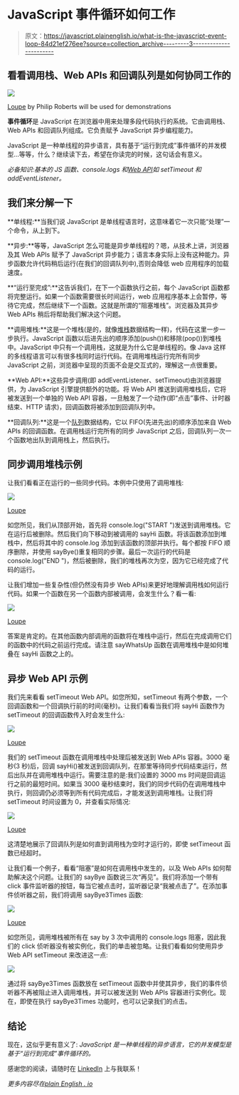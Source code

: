 # JavaScript 事件循环如何工作

> 原文：<https://javascript.plainenglish.io/what-is-the-javascript-event-loop-84d21ef276ee?source=collection_archive---------3----------------------->

## 看看调用栈、Web APIs 和回调队列是如何协同工作的

![](img/5e27c77d1cebe960a63263c0b1069196.png)

[Loupe](http://latentflip.com/loupe/?code=JC5vbignYnV0dG9uJywgJ2NsaWNrJywgZnVuY3Rpb24gb25DbGljaygpIHsKICAgIHNldFRpbWVvdXQoZnVuY3Rpb24gdGltZXIoKSB7CiAgICAgICAgY29uc29sZS5sb2coJ1lvdSBjbGlja2VkIHRoZSBidXR0b24hJyk7ICAgIAogICAgfSwgMjAwMCk7Cn0pOwoKY29uc29sZS5sb2coIkhpISIpOwoKc2V0VGltZW91dChmdW5jdGlvbiB0aW1lb3V0KCkgewogICAgY29uc29sZS5sb2coIkNsaWNrIHRoZSBidXR0b24hIik7Cn0sIDUwMDApOwoKY29uc29sZS5sb2coIldlbGNvbWUgdG8gbG91cGUuIik7!!!PGJ1dHRvbj5DbGljayBtZSE8L2J1dHRvbj4%3D) by Philip Roberts will be used for demonstrations

**事件循环**是 JavaScript 在浏览器中用来处理多段代码执行的系统。它由调用栈、Web APIs 和回调队列组成。它负责赋予 JavaScript 异步编程能力。

JavaScript 是一种单线程的异步语言，具有基于“运行到完成”事件循环的并发模型…等等，什么？继续读下去，希望在你读完的时候，这句话会有意义。

*必备知识:基本的 JS 函数、console.logs 和*[*Web API*](https://developer.mozilla.org/en-US/docs/Web/API)*如 setTimeout 和 addEventListener。*

## 我们来分解一下

**单线程:**当我们说 JavaScript 是单线程语言时，这意味着它一次只能“处理”一个命令，从上到下。

**异步:**等等，JavaScript 怎么可能是异步单线程的？嗯，从技术上讲，浏览器及其 Web APIs 赋予了 JavaScript 异步能力；语言本身实际上没有这种能力。异步函数允许代码稍后运行(在我们的回调队列中),否则会降低 web 应用程序的加载速度。

**“运行至完成”:**这告诉我们，在下一个函数执行之前，每个 JavaScript 函数都将完整运行。如果一个函数需要很长时间运行，web 应用程序基本上会暂停，等待它完成，然后继续下一个函数。这就是所谓的“阻塞堆栈”。浏览器及其异步 Web APIs 稍后将帮助我们解决这个问题。

**调用堆栈:**这是一个堆栈(是的，就像[堆栈](https://www.studytonight.com/data-structures/stack-data-structure)数据结构一样)，代码在这里一步一步执行。JavaScript 函数以后进先出的顺序添加(push())和移除(pop())到堆栈中。JavaScript 中只有一个调用栈，这就是为什么它是单线程的。像 Java 这样的多线程语言可以有很多栈同时运行代码。在调用堆栈运行完所有同步 JavaScript 之前，浏览器中呈现的页面不会是交互式的，理解这一点很重要。

**Web API:**这些异步调用(即 addEventListener、setTimeout)由浏览器提供，为 JavaScript 引擎提供额外的功能。将 Web API 推送到调用堆栈后，它将被发送到一个单独的 Web API 容器，一旦触发了一个动作(即“点击”事件、计时器结束、HTTP 请求)，回调函数将被添加到回调队列中。

**回调队列:**这是一个[队列](https://www.geeksforgeeks.org/queue-data-structure/)数据结构，它以 FIFO(先进先出)的顺序添加来自 Web APIs 的回调函数。在调用栈运行完所有的同步 JavaScript 之后，回调队列一次一个函数地出队到调用栈上，然后执行。

## 同步调用堆栈示例

让我们看看正在运行的一些同步代码。本例中只使用了调用堆栈:

![](img/bdbd2fc5170ff0afa678975f639cb120.png)

[Loupe](http://latentflip.com/loupe/?code=JC5vbignYnV0dG9uJywgJ2NsaWNrJywgZnVuY3Rpb24gb25DbGljaygpIHsKICAgIHNldFRpbWVvdXQoZnVuY3Rpb24gdGltZXIoKSB7CiAgICAgICAgY29uc29sZS5sb2coJ1lvdSBjbGlja2VkIHRoZSBidXR0b24hJyk7ICAgIAogICAgfSwgMjAwMCk7Cn0pOwoKY29uc29sZS5sb2coIkhpISIpOwoKc2V0VGltZW91dChmdW5jdGlvbiB0aW1lb3V0KCkgewogICAgY29uc29sZS5sb2coIkNsaWNrIHRoZSBidXR0b24hIik7Cn0sIDUwMDApOwoKY29uc29sZS5sb2coIldlbGNvbWUgdG8gbG91cGUuIik7!!!PGJ1dHRvbj5DbGljayBtZSE8L2J1dHRvbj4%3D)

如您所见，我们从顶部开始，首先将 console.log("START ")发送到调用堆栈。它在运行后被删除。然后我们向下移动到被调用的 sayHi 函数。将该函数添加到堆栈中，然后将其中的 console.log 添加到该函数的顶部并执行。每个都按 FIFO 顺序删除，并使用 sayBye()重复相同的步骤。最后一次运行的代码是 console.log("END ")，然后被删除，我们的堆栈再次为空，因为它已经完成了代码的运行。

让我们增加一些复杂性(但仍然没有异步 Web APIs)来更好地理解调用栈如何运行代码。如果一个函数在另一个函数内部被调用，会发生什么？看一看:

![](img/7660f34a03629edb7c3fbaed4939cc7d.png)

[Loupe](http://latentflip.com/loupe/?code=JC5vbignYnV0dG9uJywgJ2NsaWNrJywgZnVuY3Rpb24gb25DbGljaygpIHsKICAgIHNldFRpbWVvdXQoZnVuY3Rpb24gdGltZXIoKSB7CiAgICAgICAgY29uc29sZS5sb2coJ1lvdSBjbGlja2VkIHRoZSBidXR0b24hJyk7ICAgIAogICAgfSwgMjAwMCk7Cn0pOwoKY29uc29sZS5sb2coIkhpISIpOwoKc2V0VGltZW91dChmdW5jdGlvbiB0aW1lb3V0KCkgewogICAgY29uc29sZS5sb2coIkNsaWNrIHRoZSBidXR0b24hIik7Cn0sIDUwMDApOwoKY29uc29sZS5sb2coIldlbGNvbWUgdG8gbG91cGUuIik7!!!PGJ1dHRvbj5DbGljayBtZSE8L2J1dHRvbj4%3D)

答案是肯定的。在其他函数内部调用的函数将在堆栈中运行，然后在完成调用它们的函数中的代码之前运行完成。请注意 sayWhatsUp 函数在调用堆栈中是如何堆叠在 sayHi 函数之上的。

## 异步 Web API 示例

我们先来看看 setTimeout Web API。如您所知，setTimeout 有两个参数，一个回调函数和一个回调执行前的时间(毫秒)。让我们看看当我们将 sayHi 函数作为 setTimeout 的回调函数传入时会发生什么:

![](img/df19d20bdd78f945b26a418077a8b4ad.png)

[Loupe](http://latentflip.com/loupe/?code=JC5vbignYnV0dG9uJywgJ2NsaWNrJywgZnVuY3Rpb24gb25DbGljaygpIHsKICAgIHNldFRpbWVvdXQoZnVuY3Rpb24gdGltZXIoKSB7CiAgICAgICAgY29uc29sZS5sb2coJ1lvdSBjbGlja2VkIHRoZSBidXR0b24hJyk7ICAgIAogICAgfSwgMjAwMCk7Cn0pOwoKY29uc29sZS5sb2coIkhpISIpOwoKc2V0VGltZW91dChmdW5jdGlvbiB0aW1lb3V0KCkgewogICAgY29uc29sZS5sb2coIkNsaWNrIHRoZSBidXR0b24hIik7Cn0sIDUwMDApOwoKY29uc29sZS5sb2coIldlbGNvbWUgdG8gbG91cGUuIik7!!!PGJ1dHRvbj5DbGljayBtZSE8L2J1dHRvbj4%3D)

我们的 setTimeout 函数在调用堆栈中处理后被发送到 Web APIs 容器。3000 毫秒(3 秒)后，回调 sayHi()被发送到回调队列，在那里等待同步代码结束运行，然后出队并在调用堆栈中运行。需要注意的是:我们设置的 3000 ms 时间是回调运行之前的最短时间。如果当 3000 毫秒结束时，我们的同步代码仍在调用堆栈中执行，则回调仍必须等到所有代码完成后，才能发送到调用堆栈。让我们将 setTimeout 时间设置为 0，并查看实际情况:

![](img/276fc29ccdf8b26d194809d27888dc73.png)

[Loupe](http://latentflip.com/loupe/?code=JC5vbignYnV0dG9uJywgJ2NsaWNrJywgZnVuY3Rpb24gb25DbGljaygpIHsKICAgIHNldFRpbWVvdXQoZnVuY3Rpb24gdGltZXIoKSB7CiAgICAgICAgY29uc29sZS5sb2coJ1lvdSBjbGlja2VkIHRoZSBidXR0b24hJyk7ICAgIAogICAgfSwgMjAwMCk7Cn0pOwoKY29uc29sZS5sb2coIkhpISIpOwoKc2V0VGltZW91dChmdW5jdGlvbiB0aW1lb3V0KCkgewogICAgY29uc29sZS5sb2coIkNsaWNrIHRoZSBidXR0b24hIik7Cn0sIDUwMDApOwoKY29uc29sZS5sb2coIldlbGNvbWUgdG8gbG91cGUuIik7!!!PGJ1dHRvbj5DbGljayBtZSE8L2J1dHRvbj4%3D)

这清楚地展示了回调队列是如何直到调用栈为空时才运行的，即使 setTimeout 函数已经超时。

让我们看一个例子，看看“阻塞”是如何在调用栈中发生的，以及 Web APIs 如何帮助解决这个问题。让我们的 sayBye 函数说三次“再见”。我们将添加一个带有 click 事件监听器的按钮，每当它被点击时，监听器记录“我被点击了”。在添加事件侦听器之前，我们将调用 sayBye3Times 函数:

![](img/42d7d1aa8a63430cc8574a20fe9c262c.png)

[Loupe](http://latentflip.com/loupe/?code=JC5vbignYnV0dG9uJywgJ2NsaWNrJywgZnVuY3Rpb24gb25DbGljaygpIHsKICAgIHNldFRpbWVvdXQoZnVuY3Rpb24gdGltZXIoKSB7CiAgICAgICAgY29uc29sZS5sb2coJ1lvdSBjbGlja2VkIHRoZSBidXR0b24hJyk7ICAgIAogICAgfSwgMjAwMCk7Cn0pOwoKY29uc29sZS5sb2coIkhpISIpOwoKc2V0VGltZW91dChmdW5jdGlvbiB0aW1lb3V0KCkgewogICAgY29uc29sZS5sb2coIkNsaWNrIHRoZSBidXR0b24hIik7Cn0sIDUwMDApOwoKY29uc29sZS5sb2coIldlbGNvbWUgdG8gbG91cGUuIik7!!!PGJ1dHRvbj5DbGljayBtZSE8L2J1dHRvbj4%3D)

如您所见，调用堆栈被所有在 say by 3 次中调用的 console.logs 阻塞，因此我们的 click 侦听器没有被实例化，我们的单击被忽略。让我们看看如何使用异步 Web API setTimeout 来改进这一点:

![](img/1474e662ebc98910fbed7e59def9cdf3.png)

通过将 sayBye3Times 函数放在 setTimeout 函数中并使其异步，我们的事件侦听器不再被阻止进入调用堆栈，并可以被发送到 Web APIs 容器进行实例化。现在，即使在执行 sayBye3Times 功能时，也可以记录我们的点击。

## 结论

现在，这似乎更有意义了: *JavaScript 是一种单线程的异步语言，它的并发模型是基于“运行到完成”事件循环的。*

感谢您的阅读，请随时在 [LinkedIn](https://www.linkedin.com/in/kylefarmer85/) 上与我联系！

*更多内容尽在*[*plain English . io*](http://plainenglish.io/)